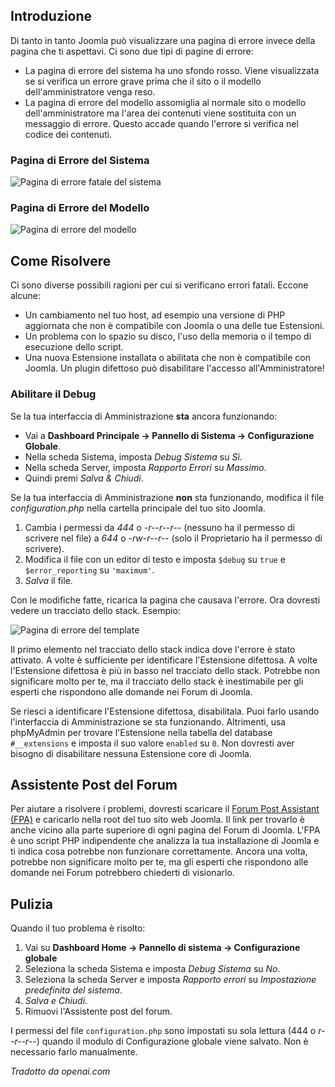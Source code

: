 <!-- Filename: J4.x:FatalError / Display title: ErroreFatale -->

## Introduzione

Di tanto in tanto Joomla può visualizzare una pagina di errore invece della pagina
che ti aspettavi. Ci sono due tipi di pagine di errore:

- La pagina di errore del sistema ha uno sfondo rosso. Viene visualizzata se si verifica
  un errore grave prima che il sito o il modello dell'amministratore venga reso.
- La pagina di errore del modello assomiglia al normale sito o modello dell'amministratore ma l'area dei contenuti viene sostituita con un messaggio di errore. Questo accade quando l'errore si verifica nel codice dei contenuti.

### Pagina di Errore del Sistema

![Pagina di errore fatale del sistema](../../../en/images/problems/fatal-error.png)

### Pagina di Errore del Modello

![Pagina di errore del modello](../../../en/images/problems/template-error.png)

## Come Risolvere

Ci sono diverse possibili ragioni per cui si verificano errori fatali. Eccone alcune:

- Un cambiamento nel tuo host, ad esempio una versione di PHP aggiornata che non è compatibile con Joomla o una delle tue Estensioni.
- Un problema con lo spazio su disco, l'uso della memoria o il tempo di esecuzione dello script.
- Una nuova Estensione installata o abilitata che non è compatibile con Joomla. Un plugin difettoso può disabilitare l'accesso all'Amministratore!

### Abilitare il Debug

Se la tua interfaccia di Amministrazione **sta** ancora funzionando:
- Vai a **Dashboard Principale → Pannello di Sistema → Configurazione Globale**. 
- Nella scheda Sistema, imposta *Debug Sistema* su *Sì*. 
- Nella scheda Server, imposta *Rapporto Errori* su *Massimo*. 
- Quindi premi *Salva & Chiudi*.

Se la tua interfaccia di Amministrazione **non** sta funzionando, modifica il file *configuration.php* nella cartella principale del tuo sito Joomla.

1.  Cambia i permessi da *444* o *-r--r--r--* (nessuno ha il permesso di scrivere nel file) a *644* o *-rw-r--r--* (solo il Proprietario ha il permesso di scrivere).
2.  Modifica il file con un editor di testo e imposta `$debug` su `true` e `$error_reporting` su `'maximum'`.
3.  *Salva* il file.

Con le modifiche fatte, ricarica la pagina che causava l'errore. Ora dovresti vedere un tracciato dello stack. Esempio:

![Pagina di errore del template](../../../en/images/problems/template-error-stack-trace.png)

Il primo elemento nel tracciato dello stack indica dove l'errore è stato attivato. A volte è sufficiente per identificare l'Estensione difettosa. A volte l'Estensione difettosa è più in basso nel tracciato dello stack. Potrebbe non significare molto per te, ma il tracciato dello stack è inestimabile per gli esperti che rispondono alle domande nei Forum di Joomla.

Se riesci a identificare l'Estensione difettosa, disabilitala. Puoi farlo usando l'interfaccia di Amministrazione se sta funzionando. Altrimenti, usa phpMyAdmin per trovare l'Estensione nella tabella del database `#__extensions` e imposta il suo valore `enabled` su `0`. Non dovresti aver bisogno di disabilitare nessuna Estensione core di Joomla.

## Assistente Post del Forum

Per aiutare a risolvere i problemi, dovresti scaricare il
[Forum Post Assistant (FPA)](https://forumpostassistant.github.io/docs/) e
caricarlo nella root del tuo sito web Joomla. Il link per trovarlo è anche
vicino alla parte superiore di ogni pagina del Forum di Joomla. L'FPA è uno script PHP indipendente
che analizza la tua installazione di Joomla e ti indica cosa potrebbe
non funzionare correttamente. Ancora una volta, potrebbe non significare molto per te, ma gli esperti che
rispondono alle domande nei Forum potrebbero chiederti di visionarlo.

## Pulizia

Quando il tuo problema è risolto:

1. Vai su **Dashboard Home → Pannello di sistema → Configurazione globale**
2. Seleziona la scheda Sistema e imposta *Debug Sistema* su *No*.
3. Seleziona la scheda Server e imposta *Rapporto errori* su *Impostazione predefinita del sistema*.
4. *Salva e Chiudi*.
5. Rimuovi l'Assistente post del forum.

I permessi del file `configuration.php` sono impostati su sola lettura (444 o *r--r--r--*) quando il modulo di Configurazione globale viene salvato. Non è necessario farlo manualmente. 

*Tradotto da openai.com*

